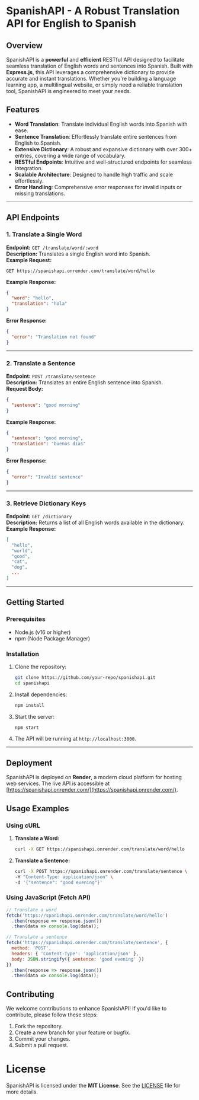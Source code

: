 # SpanishAPI - A Robust Translation API for English to Spanish
## Overview

SpanishAPI is a **powerful** and **efficient** RESTful API designed to facilitate seamless translation of English words and sentences into Spanish. Built with **Express.js**, this API leverages a comprehensive dictionary to provide accurate and instant translations. Whether you're building a language learning app, a multilingual website, or simply need a reliable translation tool, SpanishAPI is engineered to meet your needs.

## Features

- **Word Translation**: Translate individual English words into Spanish with ease.
- **Sentence Translation**: Effortlessly translate entire sentences from English to Spanish.
- **Extensive Dictionary**: A robust and expansive dictionary with over 300+ entries, covering a wide range of vocabulary.
- **RESTful Endpoints**: Intuitive and well-structured endpoints for seamless integration.
- **Scalable Architecture**: Designed to handle high traffic and scale effortlessly.
- **Error Handling**: Comprehensive error responses for invalid inputs or missing translations.

---

## API Endpoints

### 1. Translate a Single Word
**Endpoint:** `GET /translate/word/:word`  
**Description:** Translates a single English word into Spanish.  
**Example Request:**  
```
GET https://spanishapi.onrender.com/translate/word/hello
```
**Example Response:**  
```json
{
  "word": "hello",
  "translation": "hola"
}
```
**Error Response:**  
```json
{
  "error": "Translation not found"
}
```

---

### 2. Translate a Sentence
**Endpoint:** `POST /translate/sentence`  
**Description:** Translates an entire English sentence into Spanish.  
**Request Body:**  
```json
{
  "sentence": "good morning"
}
```
**Example Response:**  
```json
{
  "sentence": "good morning",
  "translation": "buenos días"
}
```
**Error Response:**  
```json
{
  "error": "Invalid sentence"
}
```

---

### 3. Retrieve Dictionary Keys
**Endpoint:** `GET /dictionary`  
**Description:** Returns a list of all English words available in the dictionary.  
**Example Response:**  
```json
[
  "hello",
  "world",
  "good",
  "cat",
  "dog",
  ...
]
```

---

## Getting Started

### Prerequisites
- Node.js (v16 or higher)
- npm (Node Package Manager)

### Installation
1. Clone the repository:
   ```bash
   git clone https://github.com/your-repo/spanishapi.git
   cd spanishapi
   ```
2. Install dependencies:
   ```bash
   npm install
   ```
3. Start the server:
   ```bash
   npm start
   ```
4. The API will be running at `http://localhost:3000`.

---

## Deployment

SpanishAPI is deployed on **Render**, a modern cloud platform for hosting web services. The live API is accessible at [https://spanishapi.onrender.com/](https://spanishapi.onrender.com/).

## Usage Examples

### Using cURL
1. **Translate a Word:**
   ```bash
   curl -X GET https://spanishapi.onrender.com/translate/word/hello
   ```
2. **Translate a Sentence:**
   ```bash
   curl -X POST https://spanishapi.onrender.com/translate/sentence \
   -H "Content-Type: application/json" \
   -d '{"sentence": "good evening"}'
   ```

### Using JavaScript (Fetch API)
```javascript
// Translate a word
fetch('https://spanishapi.onrender.com/translate/word/hello')
  .then(response => response.json())
  .then(data => console.log(data));

// Translate a sentence
fetch('https://spanishapi.onrender.com/translate/sentence', {
  method: 'POST',
  headers: { 'Content-Type': 'application/json' },
  body: JSON.stringify({ sentence: 'good evening' })
})
  .then(response => response.json())
  .then(data => console.log(data));
```

## Contributing

We welcome contributions to enhance SpanishAPI! If you'd like to contribute, please follow these steps:
1. Fork the repository.
2. Create a new branch for your feature or bugfix.
3. Commit your changes.
4. Submit a pull request.

# License

SpanishAPI is licensed under the **MIT License**. See the [LICENSE](LICENSE) file for more details.
